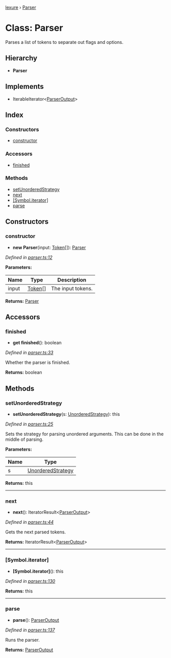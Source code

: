 [lexure](../README.md) › [Parser](parser.md)

# Class: Parser

Parses a list of tokens to separate out flags and options.

## Hierarchy

* **Parser**

## Implements

* IterableIterator\<[ParserOutput](../interfaces/parseroutput.md)\>

## Index

### Constructors

* [constructor](parser.md#constructor)

### Accessors

* [finished](parser.md#finished)

### Methods

* [setUnorderedStrategy](parser.md#setunorderedstrategy)
* [next](parser.md#next)
* [[Symbol.iterator]](parser.md#[symbol.iterator])
* [parse](parser.md#parse)

## Constructors

###  constructor

* **new Parser**(input: [Token](../interfaces/token.md)[]): [Parser](parser.md)

*Defined in [parser.ts:12](https://github.com/1Computer1/lexure/blob/1fda5db/src/parser.ts#L12)*

**Parameters:**

Name | Type | Description |
------ | ------ | ------ |
input | [Token](../interfaces/token.md)[] | The input tokens.  |

**Returns:** [Parser](parser.md)

## Accessors

###  finished

* **get finished**(): boolean

*Defined in [parser.ts:33](https://github.com/1Computer1/lexure/blob/1fda5db/src/parser.ts#L33)*

Whether the parser is finished.

**Returns:** boolean

## Methods

###  setUnorderedStrategy

* **setUnorderedStrategy**(s: [UnorderedStrategy](../interfaces/unorderedstrategy.md)): this

*Defined in [parser.ts:25](https://github.com/1Computer1/lexure/blob/1fda5db/src/parser.ts#L25)*

Sets the strategy for parsing unordered arguments.
This can be done in the middle of parsing.

**Parameters:**

Name | Type |
------ | ------ |
s | [UnorderedStrategy](../interfaces/unorderedstrategy.md) |

**Returns:** this

___

###  next

* **next**(): IteratorResult\<[ParserOutput](../interfaces/parseroutput.md)\>

*Defined in [parser.ts:44](https://github.com/1Computer1/lexure/blob/1fda5db/src/parser.ts#L44)*

Gets the next parsed tokens.

**Returns:** IteratorResult\<[ParserOutput](../interfaces/parseroutput.md)\>

___

###  [Symbol.iterator]

* **[Symbol.iterator]**(): this

*Defined in [parser.ts:130](https://github.com/1Computer1/lexure/blob/1fda5db/src/parser.ts#L130)*

**Returns:** this

___

###  parse

* **parse**(): [ParserOutput](../interfaces/parseroutput.md)

*Defined in [parser.ts:137](https://github.com/1Computer1/lexure/blob/1fda5db/src/parser.ts#L137)*

Runs the parser.

**Returns:** [ParserOutput](../interfaces/parseroutput.md)
